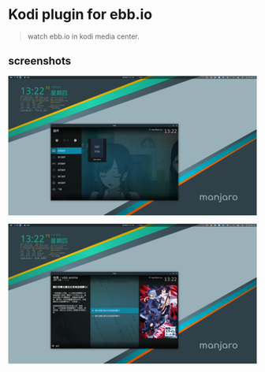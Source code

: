 
# Kodi plugin for ebb.io
> watch ebb.io in kodi media center.

## screenshots

![](./resources/screenshots/1.png)

![](./resources/screenshots/2.png)
